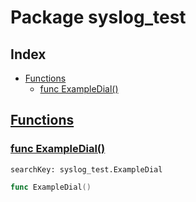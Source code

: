 # Package syslog_test

## Index

* [Functions](#func)
    * [func ExampleDial()](#ExampleDial)


## <a id="func" href="#func">Functions</a>

### <a id="ExampleDial" href="#ExampleDial">func ExampleDial()</a>

```
searchKey: syslog_test.ExampleDial
```

```Go
func ExampleDial()
```

